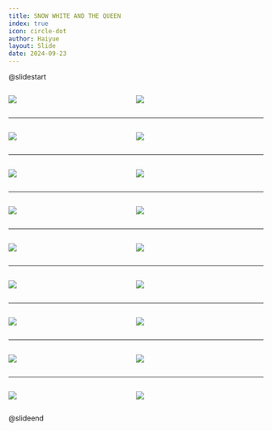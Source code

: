 ```yaml
---
title: SNOW WHITE AND THE QUEEN
index: true
icon: circle-dot
author: Haiyue
layout: Slide
date: 2024-09-23
---
```

 
@slidestart

<div style="display:flex">
<div style="flex:1">

![](/reading/english/Level-W/SNOW%20WHITE%20AND%20THE%20QUEEN/001.webp)
</div>
<div style="flex:1">

![](/reading/english/Level-W/SNOW%20WHITE%20AND%20THE%20QUEEN/002.webp)
</div>
</div>

---

<div style="display:flex">
<div style="flex:1">

![](/reading/english/Level-W/SNOW%20WHITE%20AND%20THE%20QUEEN/003.webp)
</div>
<div style="flex:1">

![](/reading/english/Level-W/SNOW%20WHITE%20AND%20THE%20QUEEN/004.webp)
</div>
</div>

---

<div style="display:flex">
<div style="flex:1">

![](/reading/english/Level-W/SNOW%20WHITE%20AND%20THE%20QUEEN/005.webp)
</div>
<div style="flex:1">

![](/reading/english/Level-W/SNOW%20WHITE%20AND%20THE%20QUEEN/006.webp)
</div>
</div>

---

<div style="display:flex">
<div style="flex:1">

![](/reading/english/Level-W/SNOW%20WHITE%20AND%20THE%20QUEEN/007.webp)
</div>
<div style="flex:1">

![](/reading/english/Level-W/SNOW%20WHITE%20AND%20THE%20QUEEN/008.webp)
</div>
</div>

---

<div style="display:flex">
<div style="flex:1">

![](/reading/english/Level-W/SNOW%20WHITE%20AND%20THE%20QUEEN/009.webp)
</div>
<div style="flex:1">

![](/reading/english/Level-W/SNOW%20WHITE%20AND%20THE%20QUEEN/010.webp)
</div>
</div>

---

<div style="display:flex">
<div style="flex:1">

![](/reading/english/Level-W/SNOW%20WHITE%20AND%20THE%20QUEEN/011.webp)
</div>
<div style="flex:1">

![](/reading/english/Level-W/SNOW%20WHITE%20AND%20THE%20QUEEN/012.webp)
</div>
</div>

---

<div style="display:flex">
<div style="flex:1">

![](/reading/english/Level-W/SNOW%20WHITE%20AND%20THE%20QUEEN/013.webp)
</div>
<div style="flex:1">

![](/reading/english/Level-W/SNOW%20WHITE%20AND%20THE%20QUEEN/014.webp)
</div>
</div>

---

<div style="display:flex">
<div style="flex:1">

![](/reading/english/Level-W/SNOW%20WHITE%20AND%20THE%20QUEEN/015.webp)
</div>
<div style="flex:1">

![](/reading/english/Level-W/SNOW%20WHITE%20AND%20THE%20QUEEN/016.webp)
</div>
</div>

---

<div style="display:flex">
<div style="flex:1">

![](/reading/english/Level-W/SNOW%20WHITE%20AND%20THE%20QUEEN/017.webp)
</div>
<div style="flex:1">

![](/reading/english/Level-W/SNOW%20WHITE%20AND%20THE%20QUEEN/018.webp)
</div>
</div>

@slideend